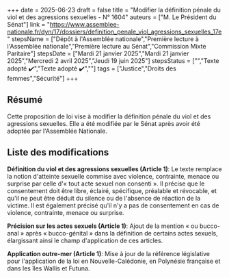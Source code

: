 +++
date = 2025-06-23
draft = false
title = "Modifier la définition pénale du viol et des agressions sexuelles - N° 1604"
auteurs = ["M. Le Président du Sénat"]
link = "https://www.assemblee-nationale.fr/dyn/17/dossiers/definition_penale_viol_agressions_sexuelles_17e"
stepsName = ["Dépôt à l'Assemblée nationale","Première lecture à l'Assemblée nationale","Première lecture au Sénat","Commission Mixte Paritaire"]
stepsDate = ["Mardi 21 janvier 2025","Mardi 21 janvier 2025","Mercredi 2 avril 2025","Jeudi 19 juin 2025"]
stepsStatus = ["","Texte adopté ✔️","Texte adopté ✔️",""]
tags = ["Justice","Droits des femmes","Sécurité"]
+++

## Résumé

Cette proposition de loi vise à modifier la définition pénale du viol et des agressions sexuelles. Elle a été modifiée par le Sénat après avoir été adoptée par l'Assemblée Nationale.

## Liste des modifications

**Définition du viol et des agressions sexuelles (Article 1)**: Le texte remplace la notion d'atteinte sexuelle commise avec violence, contrainte, menace ou surprise par celle d'« tout acte sexuel non consenti ». Il précise que le consentement doit être libre, éclairé, spécifique, préalable et révocable, et qu'il ne peut être déduit du silence ou de l'absence de réaction de la victime. Il est également précisé qu'il n'y a pas de consentement en cas de violence, contrainte, menace ou surprise.

**Précision sur les actes sexuels (Article 1)**: Ajout de la mention « ou bucco-anal » après « bucco-génital » dans la définition de certains actes sexuels, élargissant ainsi le champ d'application de ces articles.

**Application outre-mer (Article 1)**: Mise à jour de la référence législative pour l'application de la loi en Nouvelle-Calédonie, en Polynésie française et dans les îles Wallis et Futuna.
